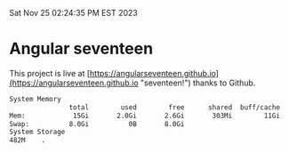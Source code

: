 Sat Nov 25 02:24:35 PM EST 2023

# Angular seventeen


This project is live at [https://angularseventeen.github.io](https://angularseventeen.github.io "seventeen!") thanks to Github.

```bash
System Memory
               total        used        free      shared  buff/cache   available
Mem:            15Gi       2.0Gi       2.6Gi       303Mi        11Gi        13Gi
Swap:          8.0Gi          0B       8.0Gi
System Storage
482M	.
```
